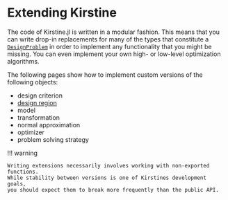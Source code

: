 # Extending Kirstine

The code of Kirstine.jl is written in a modular fashion.
This means that you can write drop-in replacements for many of the types that constitute a [`DesignProblem`](@ref)
in order to implement any functionality that you might be missing.
You can even implement your own high- or low-level optimization algorithms.

The following pages show how to implement custom versions of the following objects:

  - design criterion
  - [design region](extend-region.md)
  - model
  - transformation
  - normal approximation
  - optimizer
  - problem solving strategy

!!! warning
    
    Writing extensions necessarily involves working with non-exported functions.
    While stability between versions is one of Kirstines development goals,
    you should expect them to break more frequently than the public API.
